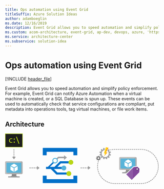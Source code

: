 ```yaml
---
title: Ops automation using Event Grid
titleSuffix: Azure Solution Ideas
author: adamboeglin
ms.date: 12/16/2019
description: Event Grid allows you to speed automation and simplify policy enforcement. For example, Event Grid can notify Azure Automation when a virtual machine is created, or a SQL Database is spun up. These events can be used to automatically check that service configurations are compliant, put metadata into operations tools, tag virtual machines, or file work items.
ms.custom: acom-architecture, event-grid, ap-dev, devops, azure, 'https://azure.microsoft.com/solutions/architecture/ops-automation-using-event-grid/'
ms.service: architecture-center
ms.subservice: solution-idea
---
```


# Ops automation using Event Grid

[!INCLUDE [header_file](../header.md)]

Event Grid allows you to speed automation and simplify policy enforcement. For example, Event Grid can notify Azure Automation when a virtual machine is created, or a SQL Database is spun up. These events can be used to automatically check that service configurations are compliant, put metadata into operations tools, tag virtual machines, or file work items.

## Architecture

<!-- markdownlint-disable MD033 -->
<!-- cSpell:ignore viewbox segoe semibold dasharray linecap miterlimit tspan evenodd -->

<svg class="architecture-diagram" aria-labelledby="ops-automation-using-event-grid" height="288" viewbox="0 0 437 144"  xmlns="http://www.w3.org/2000/svg">
    <g fill="none" fill-rule="evenodd" stroke="none" stroke-width="1">
        <path d="M355.334 103.51h-12.336c1.624 5.736-.56 6.56-10.12 6.56v3.003h32.513v-3.004c-9.562 0-10.499-.82-8.872-6.559h-1.185z" fill="#888"/>
        <path d="M370.993 67.176h-44.02c-1.497 0-2.703 1.337-2.703 2.831v30.697c0 1.486 1.206 2.808 2.702 2.808h44.021c1.492 0 3.004-1.322 3.004-2.808V70.007c0-1.498-1.512-2.83-3.004-2.83" fill="#AEAEAE"/>
        <path d="M371.024 67.179l-.03-.002h-44.022c-1.496 0-2.702 1.336-2.702 2.831v30.696c0 1.487 1.206 2.809 2.702 2.809h1.047l43.005-36.334z" fill="#BEBEBE"/>
        <path fill="#59B4D9" d="M328.039 99.686h42.077V71.002h-42.077z"/>
        <path fill="#59B4D9" d="M328.04 99.686h.057V71.003l38.468-.057h.002l-38.528.057z"/>
        <path fill="#A0A1A2" d="M332.877 113.073h32.514v-3.005h-32.514z"/>
        <path d="M349.649 69.26a.706.706 0 11-1.412 0 .706.706 0 011.412 0" fill="#B8D432"/>
        <path d="M349.676 84.475a.285.285 0 01-.133-.038l-8.756-5.055a.265.265 0 010-.458l8.703-5.021a.266.266 0 01.262 0l8.759 5.056c.081.046.13.134.13.229a.26.26 0 01-.13.228l-8.7 5.02a.28.28 0 01-.135.039M348.418 96.76a.251.251 0 01-.134-.037l-8.729-5.038a.259.259 0 01-.136-.23v-10.11c0-.096.051-.183.136-.23a.264.264 0 01.266 0l8.73 5.037c.077.05.13.135.13.231v10.11a.269.269 0 01-.13.23.274.274 0 01-.133.036M350.89 96.76a.287.287 0 01-.138-.037.27.27 0 01-.128-.23V86.446c0-.093.05-.18.128-.229l8.73-5.036a.256.256 0 01.262 0 .26.26 0 01.134.228v10.046c0 .098-.05.183-.134.23l-8.726 5.038a.233.233 0 01-.128.036" fill="#FFF"/>
        <path fill="#1E1E1E" d="M.853 38.544h48.443V.655H.853z"/>
        <path d="M138.653 100.99h25.867l-.716-2.141.715-3.89h-15.833l9.833-10.053h29.083l-.25-1.133-.333-4.897h-30.833L140.27 94.959h-12.99l11.496-11.38c-.907-.872-1.882-1.804-2.86-2.742l-14.416 14.122h-5.225V100.99h13.54l15.899 15.952h33.168V110.91H148.52l-9.867-9.921z" fill="#0070C9"/>
        <path d="M175.687 68.323l-8.25-6.25v4.024H150.77l-5.278 5.318c.98.937 1.953 1.87 2.86 2.74l3.75-3.86h15.335v4.695l8.25-6.667z" fill="#9EA0A2"/>
        <path d="M31.084 115.51H18.748c1.624 5.736-.56 6.56-10.12 6.56v3.003H41.14v-3.004c-9.562 0-10.499-.82-8.872-6.559h-1.185z" fill="#888"/>
        <path d="M46.743 79.176H2.723c-1.497 0-2.703 1.337-2.703 2.831v30.697c0 1.486 1.206 2.808 2.702 2.808h44.021c1.492 0 3.004-1.322 3.004-2.808V82.007c0-1.498-1.512-2.83-3.004-2.83" fill="#AEAEAE"/>
        <path d="M46.774 79.179l-.03-.002H2.722c-1.496 0-2.702 1.336-2.702 2.831v30.696c0 1.487 1.206 2.809 2.702 2.809h1.047l43.005-36.334z" fill="#BEBEBE"/>
        <path fill="#59B4D9" d="M3.789 111.686h42.077V83.002H3.789z"/>
        <path fill="#59B4D9" d="M3.79 111.686h.057V83.003l38.468-.057h.002l-38.528.057z"/>
        <path fill="#A0A1A2" d="M8.627 125.073h32.514v-3.005H8.627z"/>
        <path d="M25.399 81.26a.706.706 0 11-1.412 0 .706.706 0 011.412 0" fill="#B8D432"/>
        <path d="M25.426 96.475a.285.285 0 01-.133-.038l-8.756-5.055a.265.265 0 010-.458l8.703-5.021a.266.266 0 01.262 0l8.759 5.056c.081.046.13.134.13.229a.26.26 0 01-.13.228l-8.7 5.02a.28.28 0 01-.135.039M24.168 108.76a.251.251 0 01-.134-.037l-8.729-5.038a.259.259 0 01-.136-.23v-10.11c0-.096.051-.183.136-.23a.264.264 0 01.266 0l8.73 5.037c.077.05.13.135.13.231v10.11a.269.269 0 01-.13.23.274.274 0 01-.133.036M26.64 108.76a.287.287 0 01-.138-.037.27.27 0 01-.128-.23V98.446c0-.093.05-.18.128-.229l8.73-5.036a.256.256 0 01.262 0 .26.26 0 01.134.228v10.046c0 .098-.05.183-.134.23l-8.726 5.038a.233.233 0 01-.128.036" fill="#FFF"/>
        <path fill="#0070C9" d="M194.02 120.073v10h-76v-10h-11v21h98v-21zM118.02 62.073v-10h76v10h11v-21h-98v21z"/>
        <path d="M182.103 77.086a6.875 6.875 0 119.723 9.723 6.875 6.875 0 01-9.723-9.723" fill="#B8D616"/>
        <path d="M141.925 82.507a5.359 5.359 0 01-5.359-5.36 5.36 5.36 0 115.359 5.36m0-13.288a7.929 7.929 0 10.001 15.858 7.929 7.929 0 00-.001-15.858M173.881 98.133a6.942 6.942 0 11-13.883 0 6.942 6.942 0 0113.883 0" fill="#54B3DB"/>
        <path d="M188.048 114.05a6.941 6.941 0 01-6.942 6.941 6.941 6.941 0 110-13.883 6.942 6.942 0 016.942 6.942" fill="#B8D616"/>
        <path d="M297.537 57.044c0-.317-.026-.62-.054-.938l3.202-1.774a15.838 15.838 0 00-.82-3.069l-3.652.066a14.17 14.17 0 00-.926-1.64l1.88-3.136a16.349 16.349 0 00-2.237-2.236l-1.853 1.098-.78 1.164-1.68 2.475a10.087 10.087 0 013.916 7.99c0 5.583-4.512 10.107-10.094 10.107-5.569 0-10.093-4.524-10.093-10.107 0-5 3.624-9.128 8.386-9.948l.767-3.109-1.773-3.2a15.72 15.72 0 00-3.053.82l.052 3.663c-.555.264-1.11.57-1.626.925l-3.135-1.878a15.452 15.452 0 00-2.237 2.236l1.88 3.136c-.358.515-.649 1.071-.927 1.64l-3.664-.066a16.8 16.8 0 00-.807 3.07l3.188 1.773a11.316 11.316 0 000 1.876l-3.188 1.774c.172 1.06.45 2.09.82 3.07l3.652-.067c.277.57.57 1.124.926 1.64l-1.879 3.136a16.269 16.269 0 002.236 2.248l3.136-1.89a13.18 13.18 0 001.626.938l-.053 3.651c.978.371 1.997.648 3.054.82l1.787-3.2c.303.025.608.052.925.052.32 0 .636-.026.94-.053l1.772 3.201a15.848 15.848 0 003.07-.82l-.067-3.652c.57-.277 1.112-.582 1.642-.938l3.135 1.89a17.21 17.21 0 002.236-2.248l-1.879-3.136c.344-.515.648-1.07.926-1.64l3.652.066c.37-.978.65-2.01.82-3.069l-3.2-1.773c.025-.317.051-.62.051-.938" fill="#A0A1A2"/>
        <path d="M265.272 72.364a2.213 2.213 0 01-2.21-2.21c0-1.216.993-2.208 2.21-2.208s2.196.992 2.196 2.209a2.202 2.202 0 01-2.196 2.209zm6.628-1.455v-1.574l-.087-.08-1.61-.542-.414-1.085.796-1.654.088-.185-.498-.503-.606-.61-.211.107-1.573.807-1.085-.304-.687-1.76h-1.561l-.08.08-.542 1.607-1.098.414-1.825-.878-1.112 1.1.106.209.807 1.573-.45 1.083-1.905.687v1.573l.226.067 1.679.555.45 1.084-.86 1.826 1.112 1.125.21-.107 1.575-.806 1.085.449.688 1.906h1.573l.067-.226.555-1.68 1.072-.45 1.839.862 1.112-1.112-.107-.211-.806-1.575.31-1.097 1.767-.675z" fill="#7A7A7A"/>
        <path d="M286.544 38.71l-.609 1.917-1.044 3.335-.503 1.6-.438 1.401-3.043 9.67c-.065.185.027.331.24.331h2.803c.093 0 .16.026.198.08.067.066.081.16.041.265l-2.898 7.025c-.079.185-.026.225.107.065l9.167-10.398c.132-.159.08-.277-.119-.277l-3.003.013-.555.013c-.198 0-.29-.145-.186-.317l2.858-5.093.674-1.218.781-1.402 1.667-2.949.953-1.72a18.223 18.223 0 00-7.09-2.342" fill="#FCD116"/>
        <path d="M291.8 40.131l-6.642 13.605h1.655c-.148-.03-.211-.155-.119-.304l2.857-5.093.675-1.218.781-1.402 1.667-2.949.952-1.72a18.333 18.333 0 00-1.826-.919M290.458 53.724l-1.854.008-6.85 10.278 8.823-10.009c.132-.158.08-.277-.119-.277" fill="#FF8C00"/>
        <path fill="#81469A" d="M343.1 116.4l22.145-21.796 11.314-.897 6.322 6.137-.721 10.834-22.304 22.479z"/>
        <path d="M376.93 92.674l-.901.071-10.5.833-.727.058-.518.511-21.167 20.834-1.437 1.414 1.426 1.425 15.333 15.333 1.42 1.42 1.414-1.425 21.333-21.5.526-.53.05-.746.667-10 .06-.924-.663-.644-5.667-5.5-.65-.63zm-.743 2.065l5.666 5.5-.666 10-21.334 21.5-15.333-15.334 21.167-20.833 10.5-.833z" fill="#FFF"/>
        <path fill="#8E5AA5" d="M344.52 116.406l15.333 15.334 3.334-3.36V98.035z"/>
        <path d="M379.103 101.156a3.834 3.834 0 11-7.668 0 3.834 3.834 0 017.668 0" fill="#633A74"/>
        <path d="M377.258 101.156a1.988 1.988 0 11-3.976 0 1.988 1.988 0 013.976 0" fill="#FFF"/>
        <path d="M1.095 38.073h47.8V1.214h-47.8v36.859zM0 39.285h49.989V0H0v39.285z" fill="#B8D616"/>
        <path fill="#B8D616" d="M40.582 29.073H38.27L30.832 9.136h2.313zM27.707 15.791a1.782 1.782 0 11-3.563-.001 1.782 1.782 0 013.563.001M27.707 24.604a1.782 1.782 0 11-3.563-.002 1.782 1.782 0 013.563.002M20.615 25.448c-.577.295-1.854.687-3.483.687-3.658 0-6.036-2.431-6.036-6.066 0-3.66 2.553-6.312 6.512-6.312 1.302 0 2.454.318 3.056.614l-.502 1.669c-.525-.294-1.353-.564-2.554-.564-2.779 0-4.283 2.014-4.283 4.494 0 2.75 1.804 4.446 4.208 4.446 1.252 0 2.078-.32 2.704-.59l.378 1.622z"/>
        <path fill="#969696" d="M25.878 66.295v-3.723h-1.8v3.723h-4.265l5.235 7.066 5.235-7.066zM24.077 49.073h1.801v-4.5h-1.801zM24.077 55.073h1.801v-4.5h-1.801zM24.077 61.073h1.801v-4.5h-1.801zM97.748 97.888l-7.067-5.235v4.335H86.77v1.799h3.912v4.336zM68.77 98.787h4.5v-1.8h-4.5zM80.77 98.787h4.5v-1.8h-4.5zM74.77 98.787h4.5v-1.8h-4.5zM242.581 97.662l-7.067-5.236v4.563h-3.412v1.798h3.412v4.11zM220.103 98.787h4.5v-1.799h-4.5zM214.103 98.787h4.5v-1.799h-4.5zM226.103 98.787h4.5v-1.799h-4.5zM386.793 143.306h-1.346v-1.8h1.346c.867 0 1.743-.023 2.604-.07l.097 1.798c-.893.048-1.802.072-2.7.072M379.748 143.306h4v-1.8h-4zM374.048 143.306h4v-1.8h-4zM368.348 143.306h4v-1.8h-4zM362.648 143.306h4v-1.8h-4zM356.947 143.306h4v-1.8h-4zM351.248 143.306h4v-1.8h-4zM345.548 143.306h4v-1.8h-4zM339.848 143.306h4v-1.8h-4zM334.148 143.306h4v-1.8h-4zM328.447 143.306h4v-1.8h-4zM322.748 143.306h4v-1.8h-4zM317.048 143.306h4v-1.8h-4zM315.348 143.306h-4c-.262 0-.521-.002-.782-.006l.027-1.8c.25.004.503.006.755.006h4v1.8zM308.837 143.244a50.175 50.175 0 01-4.055-.369l.237-1.785c1.293.172 2.607.291 3.908.356l-.09 1.798zM391.22 143.112l-.158-1.793a48.248 48.248 0 003.89-.506l.305 1.774a50.43 50.43 0 01-4.037.525M303.07 142.618a49.375 49.375 0 01-3.983-.84l.442-1.744c1.266.32 2.557.594 3.84.809l-.299 1.775zM396.958 142.262l-.367-1.762a46.913 46.913 0 003.804-.959l.511 1.727c-1.29.383-2.62.72-3.948.994M297.417 141.32a49.25 49.25 0 01-3.858-1.302l.646-1.68c1.214.467 2.465.889 3.718 1.256l-.506 1.727zM402.556 140.746l-.572-1.707a48.272 48.272 0 003.668-1.4l.71 1.652a49.772 49.772 0 01-3.806 1.455M291.958 139.37a49.616 49.616 0 01-3.675-1.746l.838-1.594a47.81 47.81 0 003.542 1.684l-.705 1.655zM407.945 138.578l-.77-1.627a48.214 48.214 0 003.476-1.821l.9 1.556a49.047 49.047 0 01-3.606 1.892M286.769 136.791a49.366 49.366 0 01-3.447-2.165l1.019-1.483a47.903 47.903 0 003.323 2.086l-.895 1.562zM413.04 135.793l-.956-1.525a48.256 48.256 0 003.24-2.217l1.075 1.443a49.59 49.59 0 01-3.36 2.3M281.913 133.622a50.186 50.186 0 01-3.17-2.552l1.183-1.355a48.567 48.567 0 003.057 2.46l-1.07 1.447zM417.769 132.434l-1.125-1.404a47.976 47.976 0 002.959-2.578l1.236 1.308a49.71 49.71 0 01-3.07 2.674M277.458 129.909a51.024 51.024 0 01-2.854-2.902l1.334-1.21a49.389 49.389 0 002.752 2.8l-1.232 1.311zM422.077 128.55l-1.28-1.265a48.384 48.384 0 002.637-2.904l1.381 1.154a49.515 49.515 0 01-2.738 3.014M273.465 125.703a49.92 49.92 0 01-2.498-3.216l1.467-1.045a47.64 47.64 0 002.406 3.1l-1.375 1.16zM425.904 124.19l-1.42-1.105a47.763 47.763 0 002.283-3.192l1.505.986a49.6 49.6 0 01-2.368 3.312M269.985 121.057a50.217 50.217 0 01-2.105-3.485l1.578-.868a47.809 47.809 0 002.029 3.361l-1.502.992zM429.195 119.418l-1.54-.934a47.627 47.627 0 001.895-3.433l1.611.804a50.455 50.455 0 01-1.966 3.563M267.07 116.037a50.226 50.226 0 01-1.683-3.71l1.668-.677a48.422 48.422 0 001.623 3.576l-1.608.811zM431.906 114.296l-1.639-.747a48.95 48.95 0 001.48-3.632l1.693.61a49.959 49.959 0 01-1.534 3.77M264.765 110.705a49.407 49.407 0 01-1.233-3.88l1.736-.474a47.877 47.877 0 001.188 3.74l-1.691.614zM433.998 108.889l-1.715-.551a47.5 47.5 0 001.043-3.781l1.754.406a49.873 49.873 0 01-1.082 3.926M263.107 105.149a49.534 49.534 0 01-.77-4l1.78-.267c.195 1.298.444 2.594.742 3.853l-1.752.414zM435.44 103.27l-1.768-.344c.249-1.275.448-2.581.59-3.88l1.79.199a49.26 49.26 0 01-.612 4.025M262.11 99.434a49.866 49.866 0 01-.296-4.061l1.799-.056a48.1 48.1 0 00.286 3.912l-1.79.205zM436.212 97.522l-1.795-.136c.091-1.2.137-2.426.137-3.641v-.278l1.8-.017.001.295c0 1.26-.048 2.53-.143 3.777M263.587 93.648l-1.8-.004c.002-1.351.061-2.72.173-4.067l1.793.149a49.353 49.353 0 00-.166 3.922M434.515 91.795a48.334 48.334 0 00-.316-3.91l1.787-.219a50.13 50.13 0 01.328 4.057l-1.8.072zM263.92 88.065l-1.787-.211a49.27 49.27 0 01.644-4.02l1.764.359a46.974 46.974 0 00-.62 3.872M433.968 86.233a47.567 47.567 0 00-.771-3.846l1.748-.427c.32 1.312.589 2.655.8 3.993l-1.777.28zM264.902 82.565l-1.75-.42a48.757 48.757 0 011.113-3.918l1.709.565a47.64 47.64 0 00-1.072 3.773M432.773 80.774a48.612 48.612 0 00-1.22-3.73l1.687-.63a49.4 49.4 0 011.265 3.872l-1.732.488zM430.94 75.489a48.267 48.267 0 00-1.648-3.563l1.6-.822a50.325 50.325 0 011.713 3.697l-1.664.688zM428.5 70.454a48.222 48.222 0 00-2.057-3.344l1.495-1.004a49.935 49.935 0 012.132 3.469l-1.57.879zM425.488 65.742a48.43 48.43 0 00-2.433-3.082l1.368-1.171a50.738 50.738 0 012.522 3.196l-1.457 1.056zM421.948 61.413a48.744 48.744 0 00-2.772-2.778l1.22-1.323c.995.92 1.963 1.89 2.876 2.882l-1.324 1.22zM417.93 57.526a48.927 48.927 0 00-3.076-2.436l1.058-1.455a50.22 50.22 0 013.192 2.528l-1.174 1.363zM413.488 54.134a48.346 48.346 0 00-3.337-2.06l.88-1.57a49.768 49.768 0 013.466 2.14l-1.009 1.49zM408.685 51.283a47.28 47.28 0 00-3.554-1.654l.692-1.661a48.72 48.72 0 013.688 1.716l-.826 1.6zM403.584 49.018a47.604 47.604 0 00-3.727-1.227l.491-1.731c1.3.368 2.601.796 3.87 1.272l-.634 1.686zM299.35 47.47l-.497-1.73c1.296-.374 1.387-.326 2.716-.592l.353 1.764c-1.281.257-1.323.198-2.571.557M398.245 47.365a47.784 47.784 0 00-3.846-.78l.285-1.777c1.333.214 2.676.486 3.991.809l-.43 1.748zM303.563 46.615l-.291-1.776a49.518 49.518 0 014.04-.494l.146 1.794a48.652 48.652 0 00-3.895.476M392.75 46.35a48.368 48.368 0 00-3.91-.324l.075-1.8c1.355.06 2.72.173 4.057.339l-.223 1.786zM309.121 46.033l-.082-1.797a50.557 50.557 0 012.31-.053h1.73v1.8h-1.73c-.748 0-1.49.018-2.228.05M387.172 45.985l-3.993-.002v-1.8h4.007zM377.48 45.983h4v-1.8h-4zM371.779 45.983h4v-1.8h-4zM366.079 45.983h4v-1.8h-4zM360.379 45.983h4v-1.8h-4zM354.679 45.983h4v-1.8h-4zM348.98 45.983h4v-1.8h-4zM343.279 45.983h4v-1.8h-4zM337.579 45.983h4v-1.8h-4zM331.879 45.983h4v-1.8h-4zM326.179 45.983h4v-1.8h-4zM320.48 45.983h4v-1.8h-4zM314.779 45.983h4v-1.8h-4z"/>
    </g>
</svg>
